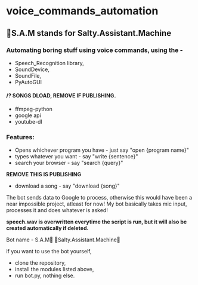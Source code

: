# voice_commands_automation
## 🤖S.A.M stands for Salty.Assistant.Machine

### Automating boring stuff using voice commands, using the -
- Speech_Recognition library, 
- SoundDevice, 
- SoundFile,
- PyAutoGUI

#### **/? SONGS DLOAD, REMOVE IF PUBLISHING.**
- ffmpeg-python
- google api
- youtube-dl

### Features:
- Opens whichever program you have - just say "open {program name}"
- types whatever you want - say "write {sentence}"
- search your browser - say "search {query}" 

__REMOVE THIS IS PUBLISHING__
- download a song - say "download {song}"

The bot sends data to Google to process, otherwise this would have been a near impossible project, atleast for now! My bot basically takes mic input, processes it and does whatever is asked! 

**speech.wav is overwritten everytime the script is run, but it will also be created automatically if deleted.**

Bot name - S.A.M🤖
🧂Salty.Assistant.Machine🧂

if you want to use the bot yourself, 
- clone the repository, 
- install the modules listed above, 
- run bot.py, nothing else.
